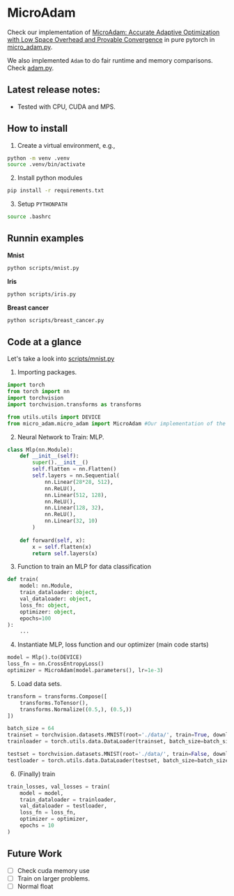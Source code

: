 # MicroAdam


Check our implementation of [MicroAdam: Accurate Adaptive Optimization with Low Space Overhead and Provable Convergence](https://arxiv.org/pdf/2405.15593) in pure pytorch in [micro_adam.py](https://github.com/L4rralde/MicroAdam/blob/main/src/micro_adam/micro_adam.py).

We also implemented `Adam` to do fair runtime and memory comparisons. Check [adam.py](https://github.com/L4rralde/MicroAdam/blob/main/src/adam/adam.py).

## Latest release notes:

- Tested with CPU, CUDA and MPS.


## How to install

1. Create a virtual environment, e.g.,

```bash
python -m venv .venv
source .venv/bin/activate
```

2. Install python modules

```bash
pip install -r requirements.txt
```

3. Setup `PYTHONPATH`

```bash
source .bashrc
```


## Runnin examples

**Mnist**

```bash
python scripts/mnist.py
```

**Iris**

```bash
python scripts/iris.py
```

**Breast cancer**

```bash
python scripts/breast_cancer.py
```

## Code at a glance

Let's take a look into [scripts/mnist.py](https://github.com/L4rralde/MicroAdam/blob/main/scripts/mnist.py)


1. Importing packages.

```python
import torch
from torch import nn
import torchvision
import torchvision.transforms as transforms

from utils.utils import DEVICE
from micro_adam.micro_adam import MicroAdam #Our implementation of the optimizer.
```

2. Neural Network to Train: MLP.

```python
class Mlp(nn.Module):
    def __init__(self):
        super().__init__()
        self.flatten = nn.Flatten()
        self.layers = nn.Sequential(
            nn.Linear(28*28, 512),
            nn.ReLU(),
            nn.Linear(512, 128),
            nn.ReLU(),
            nn.Linear(128, 32),
            nn.ReLU(),
            nn.Linear(32, 10)
        )
    
    def forward(self, x):
        x = self.flatten(x)
        return self.layers(x)
```

3. Function to train an MLP for data classification

```python
def train(
    model: nn.Module,
    train_dataloader: object,
    val_dataloader: object,
    loss_fn: object,
    optimizer: object,
    epochs=100
):
    ...
```

4. Instantiate MLP, loss function and our optimizer (main code starts)
```python
model = Mlp().to(DEVICE)
loss_fn = nn.CrossEntropyLoss()
optimizer = MicroAdam(model.parameters(), lr=1e-3)
```

5. Load data sets.
```python
transform = transforms.Compose([
    transforms.ToTensor(),
    transforms.Normalize((0.5,), (0.5,))
])

batch_size = 64
trainset = torchvision.datasets.MNIST(root='./data/', train=True, download=True, transform=transform)
trainloader = torch.utils.data.DataLoader(trainset, batch_size=batch_size, shuffle=True, num_workers=2)

testset = torchvision.datasets.MNIST(root='./data/', train=False, download=True, transform=transform)
testloader = torch.utils.data.DataLoader(testset, batch_size=batch_size, shuffle=False, num_workers=2)
```

6. (Finally) train

```python
train_losses, val_losses = train(
    model = model,
    train_dataloader = trainloader,
    val_dataloader = testloader,
    loss_fn = loss_fn,
    optimizer = optimizer,
    epochs = 10
)
```

## Future Work

- [ ] Check cuda memory use
- [ ] Train on larger problems.
- [ ] Normal float